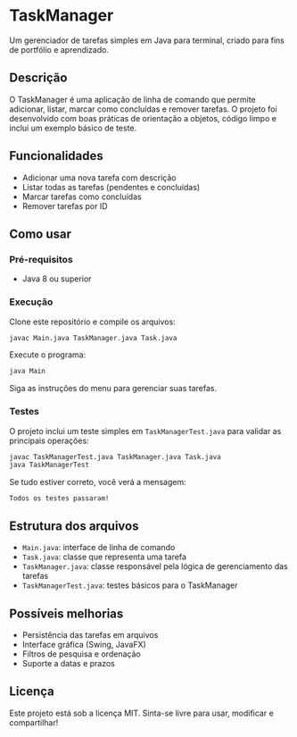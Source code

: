 # TaskManager

Um gerenciador de tarefas simples em Java para terminal, criado para fins de portfólio e aprendizado.

## Descrição

O TaskManager é uma aplicação de linha de comando que permite adicionar, listar, marcar como concluídas e remover tarefas. O projeto foi desenvolvido com boas práticas de orientação a objetos, código limpo e inclui um exemplo básico de teste.

## Funcionalidades

- Adicionar uma nova tarefa com descrição
- Listar todas as tarefas (pendentes e concluídas)
- Marcar tarefas como concluídas
- Remover tarefas por ID

## Como usar

### Pré-requisitos

- Java 8 ou superior

### Execução

Clone este repositório e compile os arquivos:

```bash
javac Main.java TaskManager.java Task.java
```

Execute o programa:

```bash
java Main
```

Siga as instruções do menu para gerenciar suas tarefas.

### Testes

O projeto inclui um teste simples em `TaskManagerTest.java` para validar as principais operações:

```bash
javac TaskManagerTest.java TaskManager.java Task.java
java TaskManagerTest
```

Se tudo estiver correto, você verá a mensagem:

```
Todos os testes passaram!
```

## Estrutura dos arquivos

- `Main.java`: interface de linha de comando
- `Task.java`: classe que representa uma tarefa
- `TaskManager.java`: classe responsável pela lógica de gerenciamento das tarefas
- `TaskManagerTest.java`: testes básicos para o TaskManager

## Possíveis melhorias

- Persistência das tarefas em arquivos
- Interface gráfica (Swing, JavaFX)
- Filtros de pesquisa e ordenação
- Suporte a datas e prazos

## Licença

Este projeto está sob a licença MIT. Sinta-se livre para usar, modificar e compartilhar!
